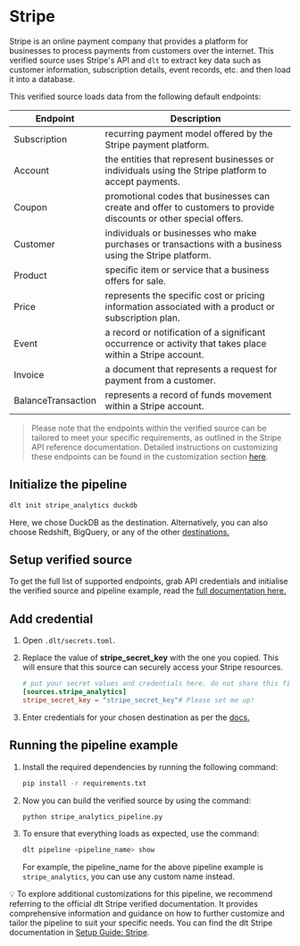 # Stripe
Stripe is an online payment company that provides a platform for businesses to process payments from customers over the internet.  This verified source uses Stripe's API and `dlt` to extract key data such as customer information, subscription details, event records, etc. and then load it into a database.

This verified source loads data from the following default endpoints:

| Endpoint | Description |
| --- | --- |
| Subscription | recurring payment model offered by the Stripe payment platform. |
| Account | the entities that represent businesses or individuals using the Stripe platform to accept payments. |
| Coupon | promotional codes that businesses can create and offer to customers to provide discounts or other special offers. |
| Customer | individuals or businesses who make purchases or transactions with a business using the Stripe platform. |
| Product | specific item or service that a business offers for sale. |
| Price | represents the specific cost or pricing information associated with a product or subscription plan. |
| Event | a record or notification of a significant occurrence or activity that takes place within a Stripe account. |
| Invoice | a document that represents a request for payment from a customer. |
| BalanceTransaction | represents a record of funds movement within a Stripe account. |

> Please note that the endpoints within the verified source can be tailored to meet your specific requirements, as outlined in the Stripe API reference documentation. Detailed instructions on customizing these endpoints can be found in the customization section [here](https://dlthub.com/docs/dlt-ecosystem/verified-sources/stripe#customization).

## Initialize the pipeline
```bash
dlt init stripe_analytics duckdb
```

Here, we chose DuckDB as the destination. Alternatively, you can also choose Redshift, BigQuery, or any of the other [destinations.](https://dlthub.com/docs/dlt-ecosystem/destinations/)

## Setup verified source
To get the full list of supported endpoints, grab API credentials and initialise the verified source and pipeline example, read the [full documentation here.](https://dlthub.com/docs/dlt-ecosystem/verified-sources/stripe)

## Add credential
1. Open `.dlt/secrets.toml`.
2. Replace the value of **stripe_secret_key** with the one you copied. This will ensure that this source can securely access your Stripe resources.
    ```toml
    # put your secret values and credentials here. do not share this file and do not upload it to github.
    [sources.stripe_analytics]
    stripe_secret_key = "stripe_secret_key"# Please set me up!
    ```

3. Enter credentials for your chosen destination as per the [docs.](https://dlthub.com/docs/dlt-ecosystem/destinations/)

## Running the pipeline example
1. Install the required dependencies by running the following command:
    ```bash
    pip install -r requirements.txt
    ```

2. Now you can build the verified source by using the command:
    ```bash
    python stripe_analytics_pipeline.py
    ```

3. To ensure that everything loads as expected, use the command:
    ```bash
    dlt pipeline <pipeline_name> show
    ```
    For example, the pipeline_name for the above pipeline example is `stripe_analytics`, you can use any custom name instead.


💡 To explore additional customizations for this pipeline, we recommend referring to the official dlt Stripe verified documentation. It provides comprehensive information and guidance on how to further customize and tailor the pipeline to suit your specific needs. You can find the dlt Stripe documentation in [Setup Guide: Stripe](https://dlthub.com/docs/dlt-ecosystem/verified-sources/stripe).

